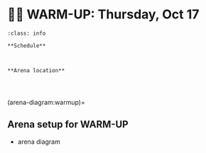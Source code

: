 # 🚴‍♀️ WARM-UP: Thursday, Oct 17 

```{admonition} Main points
:class: info

**Schedule**



**Arena location**




```


(arena-diagram:warmup)=
## Arena setup for WARM-UP

- arena diagram



